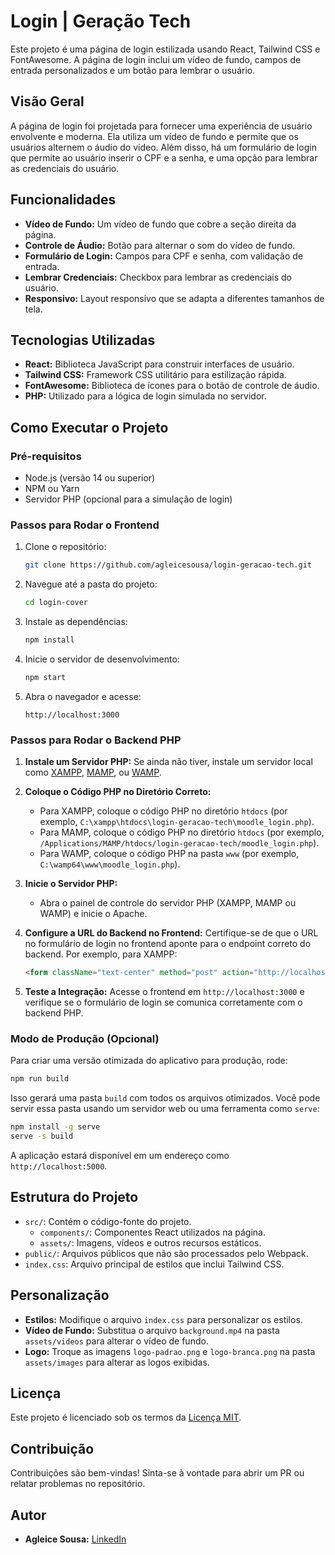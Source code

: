 # Login | Geração Tech

Este projeto é uma página de login estilizada usando React, Tailwind CSS e FontAwesome. A página de login inclui um vídeo de fundo, campos de entrada personalizados e um botão para lembrar o usuário.

## Visão Geral

A página de login foi projetada para fornecer uma experiência de usuário envolvente e moderna. Ela utiliza um vídeo de fundo e permite que os usuários alternem o áudio do vídeo. Além disso, há um formulário de login que permite ao usuário inserir o CPF e a senha, e uma opção para lembrar as credenciais do usuário.

## Funcionalidades

- **Vídeo de Fundo:** Um vídeo de fundo que cobre a seção direita da página.
- **Controle de Áudio:** Botão para alternar o som do vídeo de fundo.
- **Formulário de Login:** Campos para CPF e senha, com validação de entrada.
- **Lembrar Credenciais:** Checkbox para lembrar as credenciais do usuário.
- **Responsivo:** Layout responsivo que se adapta a diferentes tamanhos de tela.

## Tecnologias Utilizadas

- **React:** Biblioteca JavaScript para construir interfaces de usuário.
- **Tailwind CSS:** Framework CSS utilitário para estilização rápida.
- **FontAwesome:** Biblioteca de ícones para o botão de controle de áudio.
- **PHP:** Utilizado para a lógica de login simulada no servidor.

## Como Executar o Projeto

### Pré-requisitos

- Node.js (versão 14 ou superior)
- NPM ou Yarn
- Servidor PHP (opcional para a simulação de login)

### Passos para Rodar o Frontend

1. Clone o repositório:

   ```bash
   git clone https://github.com/agleicesousa/login-geracao-tech.git
   ```

2. Navegue até a pasta do projeto:

   ```bash
   cd login-cover
   ```

3. Instale as dependências:

   ```bash
   npm install
   ```

4. Inicie o servidor de desenvolvimento:

   ```bash
   npm start
   ```

5. Abra o navegador e acesse:

   ```
   http://localhost:3000
   ```

### Passos para Rodar o Backend PHP

1. **Instale um Servidor PHP:** Se ainda não tiver, instale um servidor local como [XAMPP](https://www.apachefriends.org/index.html), [MAMP](https://www.mamp.info/), ou [WAMP](https://www.wampserver.com/).

2. **Coloque o Código PHP no Diretório Correto:**
   - Para XAMPP, coloque o código PHP no diretório `htdocs` (por exemplo, `C:\xampp\htdocs\login-geracao-tech\moodle_login.php`).
   - Para MAMP, coloque o código PHP no diretório `htdocs` (por exemplo, `/Applications/MAMP/htdocs/login-geracao-tech/moodle_login.php`).
   - Para WAMP, coloque o código PHP na pasta `www` (por exemplo, `C:\wamp64\www\moodle_login.php`).

3. **Inicie o Servidor PHP:**
   - Abra o painel de controle do servidor PHP (XAMPP, MAMP ou WAMP) e inicie o Apache.

4. **Configure a URL do Backend no Frontend:** Certifique-se de que o URL no formulário de login no frontend aponte para o endpoint correto do backend. Por exemplo, para XAMPP:

   ```html
   <form className="text-center" method="post" action="http://localhost/login-geracao-tech/moodle_login.php">
   ```

5. **Teste a Integração:** Acesse o frontend em `http://localhost:3000` e verifique se o formulário de login se comunica corretamente com o backend PHP.

### Modo de Produção (Opcional)

Para criar uma versão otimizada do aplicativo para produção, rode:

```bash
npm run build
```

Isso gerará uma pasta `build` com todos os arquivos otimizados. Você pode servir essa pasta usando um servidor web ou uma ferramenta como `serve`:

```bash
npm install -g serve
serve -s build
```

A aplicação estará disponível em um endereço como `http://localhost:5000`.

## Estrutura do Projeto

- `src/`: Contém o código-fonte do projeto.
  - `components/`: Componentes React utilizados na página.
  - `assets/`: Imagens, vídeos e outros recursos estáticos.
- `public/`: Arquivos públicos que não são processados pelo Webpack.
- `index.css`: Arquivo principal de estilos que inclui Tailwind CSS.

## Personalização

- **Estilos:** Modifique o arquivo `index.css` para personalizar os estilos.
- **Vídeo de Fundo:** Substitua o arquivo `background.mp4` na pasta `assets/videos` para alterar o vídeo de fundo.
- **Logo:** Troque as imagens `logo-padrao.png` e `logo-branca.png` na pasta `assets/images` para alterar as logos exibidas.

## Licença

Este projeto é licenciado sob os termos da [Licença MIT](./LICENSE).

## Contribuição

Contribuições são bem-vindas! Sinta-se à vontade para abrir um PR ou relatar problemas no repositório.

## Autor

- **Agleice Sousa:** [LinkedIn](https://www.linkedin.com/in/agleice-sousa/)
